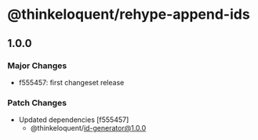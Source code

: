 # @thinkeloquent/rehype-append-ids

## 1.0.0

### Major Changes

- f555457: first changeset release

### Patch Changes

- Updated dependencies [f555457]
  - @thinkeloquent/id-generator@1.0.0
